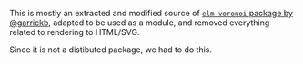This is mostly an extracted and modified source of [`elm-voronoi` package by @garrickb](https://github.com/garrickb/elm-voronoi),
adapted to be used as a module, and removed everything related to rendering to HTML/SVG.

Since it is not a distibuted package, we had to do this.
